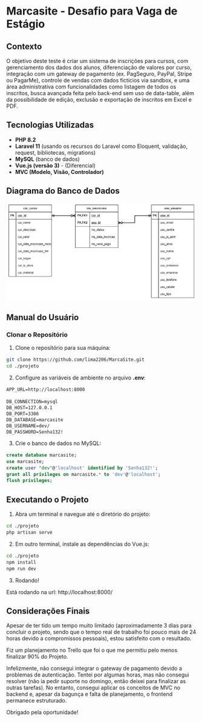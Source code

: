 # Marcasite - Desafio para Vaga de Estágio

## Contexto

O objetivo deste teste é criar um sistema de inscrições para cursos, com gerenciamento dos dados dos alunos, diferenciação de valores por curso, integração com um gateway de pagamento (ex. PagSeguro, PayPal, Stripe ou PagarMe), controle de vendas com dados fictícios via sandbox, e uma área administrativa com funcionalidades como listagem de todos os inscritos, busca avançada feita pelo back-end sem uso de data-table, além da possibilidade de edição, exclusão e exportação de inscritos em Excel e PDF.

## Tecnologias Utilizadas

- **PHP 8.2**
- **Laravel 11** (usando os recursos do Laravel como Eloquent, validação, request, bibliotecas, migrations)
- **MySQL** (banco de dados)
- **Vue.js (versão 3)** - (Diferencial)
- **MVC (Modelo, Visão, Controlador)**

## Diagrama do Banco de Dados

![Alt text](Database_Diagram.png)

## Manual do Usuário

### Clonar o Repositório

1. Clone o repositório para sua máquina:

```bash
git clone https://github.com/lima2206/MarcaSite.git
cd ./projeto
```

2. Configure as variáveis de ambiente no arquivo **.env**:
```env
APP_URL=http://localhost:8000

DB_CONNECTION=mysql
DB_HOST=127.0.0.1
DB_PORT=3306
DB_DATABASE=marcasite
DB_USERNAME=dev/
DB_PASSWORD=Senha132!
```

3. Crie o banco de dados no MySQL:

```sql
create database marcasite;
use marcasite;
create user "dev"@'localhost' identified by 'Senha132!';
grant all privileges on marcasite.* to 'dev'@'localhost';
flush privileges;
```

## Executando o Projeto
1. Abra um terminal e navegue até o diretório do projeto:

```bash
cd ./projeto
php artisan serve
```

2. Em outro terminal, instale as dependências do Vue.js:

```bash
cd ./projeto
npm install
npm run dev
```

3. Rodando!

Está rodando na url: http://localhost:8000/

## Considerações Finais
Apesar de ter tido um tempo muito limitado (aproximadamente 3 dias para concluir o projeto, sendo que o tempo real de trabalho foi pouco mais de 24 horas devido a compromissos pessoais), estou satisfeito com o resultado.

Fiz um planejamento no Trello que foi o que me permitiu pelo menos finalizar 90% do Projeto.

Infelizmente, não consegui integrar o gateway de pagamento devido a problemas de autenticação. Tentei por algumas horas, mas não consegui resolver (não ia pedir suporte no domingo, então deixei para finalizar as outras tarefas). No entanto, consegui aplicar os conceitos de MVC no backend e, apesar da bagunça e falta de planejamento, o frontend permanece estruturado.

Obrigado pela oportunidade!

